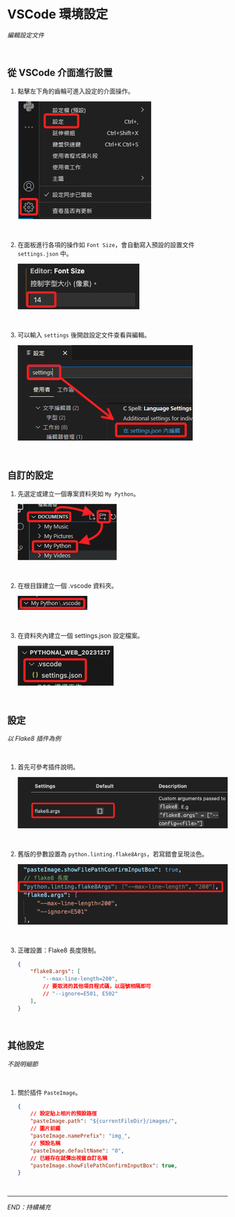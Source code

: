 # VSCode 環境設定

_編輯設定文件_

<br>

## 從 VSCode 介面進行設置

1. 點擊左下角的齒輪可進入設定的介面操作。

    ![](images/img_30.png)

<br>

2. 在面板進行各項的操作如 `Font Size`，會自動寫入預設的設置文件 `settings.json` 中。

    ![](images/img_42.png)

<br>

3. 可以輸入 `settings` 後開啟設定文件查看與編輯。

    ![](images/img_31.png)

<br>

## 自訂的設定

1. 先選定或建立一個專案資料夾如 `My Python`。

    ![](images/img_32.png)

<br>

2. 在根目錄建立一個 .vscode 資料夾。
    
    ![](images/img_33.png)

<br>

3. 在資料夾內建立一個 settings.json 設定檔案。

    ![](images/img_28.png)

<br>

## 設定

_以 Flake8 插件為例_

<br>

1. 首先可參考插件說明。

    ![](images/img_43.png)

<br>

2. 舊版的參數設置為 `python.linting.flake8Args`，若寫錯會呈現淡色。

    ![](images/img_44.png)

<br>

3. 正確設置：Flake8 長度限制。

    ```json
    {
        "flake8.args": [
            "--max-line-length=200",
            // 要取消的其他項目程式碼，以逗號相隔即可
            // "--ignore=E501, E502"
        ],
    }
    ```

<br>


## 其他設定

_不說明細節_


<br>

1. 關於插件 `PasteImage`。

    ```json
    {
        // 設定貼上相片的預設路徑
        "pasteImage.path": "${currentFileDir}/images/", 
        // 圖片前綴
        "pasteImage.namePrefix": "img_",
        // 預設名稱
        "pasteImage.defaultName": "0",
        // 已經存在就彈出視窗自訂名稱
        "pasteImage.showFilePathConfirmInputBox": true,
    }
    ```

<br>

---

_END：持續補充_